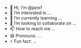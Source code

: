- 👋 Hi, I’m @janxf
- 👀 I’m interested in ...
- 🌱 I’m currently learning ...
- 💞️ I’m looking to collaborate on ...
- 📫 How to reach me ...
- 😄 Pronouns: ...
- ⚡ Fun fact: ...

<!---
janxf/janxf is a ✨ special ✨ repository because its `README.md` (this file) appears on your GitHub profile.
You can click the Preview link to take a look at your changes.
--->
